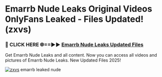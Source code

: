 # Emarrb Nude Leaks Original Videos 0nlyFans Leaked - Files Updated! (zxvs)

<h3>🔴 CLICK HERE 🌐==►► <a href="https://tinyurl.com/52m3yx9h" rel="nofollow">Emarrb Nude Leaks Updated Files</a></h3>

Get Emarrb Nude Leaks and all content. Now you can access all videos and pictures of Emarrb Nude Leaks. New Updated Files 2025!

[![zxvs](https://i.imgur.com/TnHtlc8.gif)](https://tinyurl.com/52m3yx9h)
emarrb leaked nude